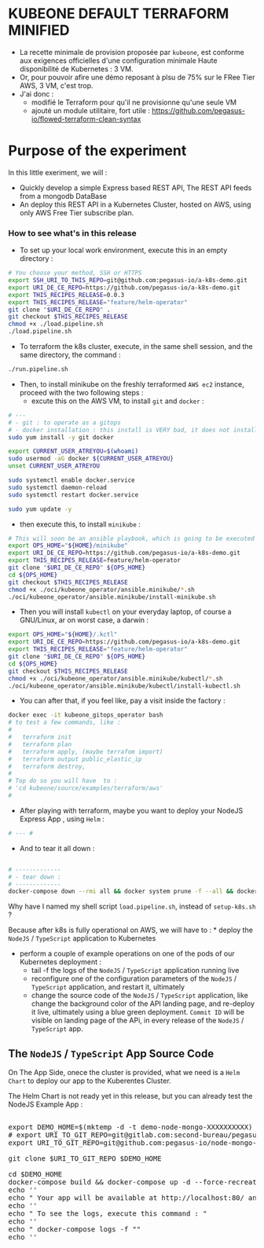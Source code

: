 # KUBEONE DEFAULT TERRAFORM MINIFIED

* La recette minimale de provision proposée par `kubeone`, est conforme aux exigences officielles d'une configuration minimale Haute disponibilité de Kubernetes : 3 VM.
* Or, pour pouvoir afire une démo reposant à plsu de 75% sur le FRee Tier AWS, 3 VM, c'est trop.
* J'ai donc :
  * modifié le Terraform pour qu'il ne provisionne qu'une seule VM
  * ajouté un module utilitaire, fort utile : https://github.com/pegasus-io/flowed-terraform-clean-syntax

# Purpose of the experiment

In this little exeriment, we will :
* Quickly develop a simple Express based REST API, The REST API feeds from a mongodb DataBase
* An deploy this REST API in a Kubernetes Cluster, hosted on AWS, using only AWS Free Tier subscribe plan.


### How to see what's in this release

* To set up your local work environment, execute this in an empty directory :

```bash
# You choose your method, SSH or HTTPS
export SSH_URI_TO_THIS_REPO=git@github.com:pegasus-io/a-k8s-demo.git
export URI_DE_CE_REPO=https://github.com/pegasus-io/a-k8s-demo.git
export THIS_RECIPES_RELEASE=0.0.3
export THIS_RECIPES_RELEASE="feature/helm-operator"
git clone "$URI_DE_CE_REPO" .
git checkout $THIS_RECIPES_RELEASE
chmod +x ./load.pipeline.sh
./load.pipeline.sh

```

* To terraform the k8s cluster, execute, in the same shell session, and the same directory, the command :

```bash
./run.pipeline.sh
```
* Then, to install minikube on the freshly terraformed `AWS ec2` instance, proceed with the two following steps :
  * excute this on the AWS VM, to install `git` and `docker` :

```bash
# ---
# - git : to operate as a gitops
# - docker installation : this install is VERY bad, it does not install a specific verson of docker, just latest, so time dependent
sudo yum install -y git docker

export CURRENT_USER_ATREYOU=$(whoami)
sudo usermod -aG docker ${CURRENT_USER_ATREYOU}
unset CURRENT_USER_ATREYOU

sudo systemctl enable docker.service
sudo systemctl daemon-reload
sudo systemctl restart docker.service

sudo yum update -y

```
  * then execute this, to install `minikube` :

```bash
# This will soon be an ansible playbook, which is going to be executed as Terraform provisioner, using the Terraform Ansible Provisioner.
export OPS_HOME="${HOME}/minikube"
export URI_DE_CE_REPO=https://github.com/pegasus-io/a-k8s-demo.git
export THIS_RECIPES_RELEASE=feature/helm-operator
git clone "$URI_DE_CE_REPO" ${OPS_HOME}
cd ${OPS_HOME}
git checkout $THIS_RECIPES_RELEASE
chmod +x ./oci/kubeone_operator/ansible.minikube/*.sh
./oci/kubeone_operator/ansible.minikube/install-minikube.sh

```

* Then you will install `kubectl` on your everyday laptop, of course a GNU/Linux, ar on worst case, a darwin :

```bash
export OPS_HOME="${HOME}/.kctl"
export URI_DE_CE_REPO=https://github.com/pegasus-io/a-k8s-demo.git
export THIS_RECIPES_RELEASE="feature/helm-operator"
git clone "$URI_DE_CE_REPO" ${OPS_HOME}
cd ${OPS_HOME}
git checkout $THIS_RECIPES_RELEASE
chmod +x ./oci/kubeone_operator/ansible.minikube/kubectl/*.sh
./oci/kubeone_operator/ansible.minikube/kubectl/install-kubectl.sh

```

* You can after that, if you feel like, pay a visit inside the factory :

```bash
docker exec -it kubeone_gitops_operator bash
# to test a few commands, like :
#
#   terraform init
#   terraform plan
#   terraform apply, (maybe terrafom import)
#   terraform output public_elastic_ip
#   terraform destroy,
#
# Top do so you will have  to :
# 'cd kubeone/source/examples/terraform/aws'
#
```

* After playing with terraform, maybe you want to deploy your NodeJS Express App , using `Helm` :

```bash
# --- #

```



* And to tear it all down :

```bash

# -------------
# - tear down :
# -------------
docker-compose down --rmi all && docker system prune -f --all && docker system prune -f --volumes && cd && rm -fr ~/a-k8s-demo && clear

```

Why have I named my shell script `load.pipeline.sh`, instead of `setup-k8s.sh` ?

Because after k8s is fully operational on AWS, we will have to :
* deploy the `NodeJS` / `TypeScript` application to Kubernetes
* perform a couple of example operations on one of the pods of our Kubernetes deployment :
  * tail -f the logs of the `NodeJS` / `TypeScript` application running live
  * reconfigure one of the configuration parameters of the `NodeJS` / `TypeScript` application, and restart it, ultimately
  * change the source code of the `NodeJS` / `TypeScript` application, like change the background color of the API landing page, and re-deploy it live, ultimately using a blue green deployment. `Commit ID` will be visible on landing page of the APi, in every release of the `NodeJS` / `TypeScript` app.


## The `NodeJS` / `TypeScript` App Source Code

On The  App Side, onece the cluster is provided, what we need is  a `Helm Chart` to deploy our app to the Kuberentes Cluster.

The Helm Chart is not ready yet in this release, but you can already test the NodeJS Example App :


<pre>

export DEMO_HOME=$(mktemp -d -t demo-node-mongo-XXXXXXXXXX)
# export URI_TO_GIT_REPO=git@gitlab.com:second-bureau/pegasus/pokus/exterieur/infra/example-node-mongo-app
export URI_TO_GIT_REPO=git@github.com:pegasus-io/node-mongo-example-app.git

git clone $URI_TO_GIT_REPO $DEMO_HOME

cd $DEMO_HOME
docker-compose build && docker-compose up -d --force-recreate
echo ''
echo " Your app will be available at http://localhost:80/ and http://$(hostname):80/ "
echo ''
echo " To see the logs, execute this command : "
echo ''
echo " docker-compose logs -f ""
echo ''

</pre>
